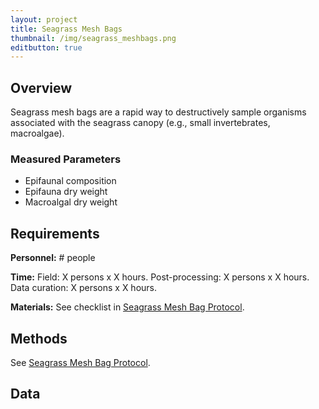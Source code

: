 ```yaml
---
layout: project
title: Seagrass Mesh Bags
thumbnail: /img/seagrass_meshbags.png
editbutton: true
---
```


## Overview
Seagrass mesh bags are a rapid way to destructively sample organisms associated with the seagrass canopy (e.g., small invertebrates, macroalgae).

### Measured Parameters
  - Epifaunal composition
  - Epifauna dry weight
  - Macroalgal dry weight

## Requirements
**Personnel:** # people

**Time:** 
Field: X persons x X hours.
Post-processing: X persons x X hours.
Data curation: X persons x X hours.

**Materials:** See checklist in <a href="/assets/modules/seagrass/MarineGEO_Seagrass_Protocol_V20180821.pdf">Seagrass Mesh Bag Protocol</a>.

## Methods

See <a href="/assets/modules/seagrass/MarineGEO_Seagrass_Protocol_V20180821.pdf">Seagrass Mesh Bag Protocol</a>.

## Data


